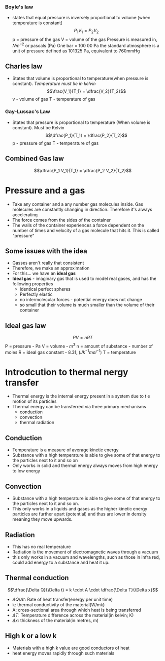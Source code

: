 ### Boyle's law
- states that equal pressure is inversely proportional to volume (when temperature is constant)
$$P_1 V_1 = P_2 V_2$$
p = pressure of the gas
V = volume of the gas
Pressure is measured in, $Nm^{-2}$ or pascals (Pa)
One bar = 100 00 Pa
the standard atmosphere is a unit of pressure defined as 101325 Pa, equivalent to 760mmHg

## Charles law 
- States that volume is proportional to temperature(when pressure is constant). *Temperature must be in kelvin*
$$\frac{V_1}{T_1} = \dfrac{V_2}{T_2}$$
v - volume of gas 
T - temperature of gas



### Gay-Lussac's Law
- States that pressure is proportional to temperature (When volume is constant). Must be Kelvin
$$\dfrac{P_1}{T_1} = \dfrac{P_2}{T_2}$$
p - pressure of gas
T - temperature of gas

## Combined Gas law
$$\dfrac{P_1 V_1}{T_1} = \dfrac{P_2 V_2}{T_2}$$
# Pressure and a gas
- Take any container and a any number gas molecules inside. Gas molecules are constantly changing in direction. Therefore it's always accelerating
- The force comes from the sides of the container
- The walls of the container experiences a force dependent on the number of times and velocity of a gas molecule that hits it. This is called "pressure"
## Some issues with the idea
- Gasses aren't really that consistent
- Therefore, we make an approximation
- For this... we have an **ideal gas**
- **Ideal gas** - imaginary gas that is used to model real gases, and has the following properties
	- identical perfect spheres
	- Perfectly elastic 
	- no intermolecular forces - potential energy does not change
	- so small that their volume is much smaller than the volume of their container
## Ideal gas law
$$PV = n RT$$
P = pressure - Pa
V = volume - $m^3$ 
n = amount of substance - number of moles
R = ideal gas constant - 8.31, ($Jk^{-1}mol^{-1}$)
T = temperature

# Introdcution to thermal nergy transfer
- Thermal energy is the internal energy present in a system due to t e motion of its particles
- Thermal energy can be transferred via three primary mechanisms
	- conduction
	- convection
	- thermal radiation
	
## Conduction
- Temperature is a measure of average kinetic energy
- Substance with a high temperature is able to give some of that energy to the particles next to it and so on 
- Only works in solid and thermal energy always moves from high energy to low energy 
## Convection
- Substance with a high temperature is able to give some of that energy to the particles next to it and so on.
- This only works in a liquids and gases as the higher kinetic energy particles are further apart (potential) and thus are lower in density meaning they move upwards.
## Radiation
- This has no real temperature 
- Radiation is the movement of electromagnetic waves through a vacuum
- this only works in a vacuum and wavelengths, such as those in infra red, could add energy to a substance and heat it up. 
## Thermal conduction
$$\dfrac{\Delta Q}{\Delta t} = k \cdot A \cdot \dfrac{\Delta T}{\Delta x}$$
- $\Delta Q / \Delta t$: Rate of heat transfer(energy per unit time)
- k: thermal conductivity of the material(W/mk)
- A: cross-sectional area through which heat is being transferred
- $\Delta T$: Temperature difference across the material(in kelvin; K)
- $\Delta x$: thickness of the material(in metres, m)
## High k or a low k
- Materials with a  high k value are good conductors of heat
- heat energy moves rapidly through such materials
